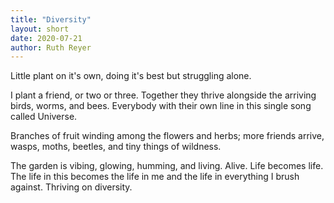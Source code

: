 ```yaml
---
title: "Diversity"
layout: short
date: 2020-07-21
author: Ruth Reyer
---
```


Little plant on it's own, doing it's best but struggling alone. 

I plant a friend, or two or three. Together they thrive alongside the arriving birds, worms, and bees. Everybody with their own line in this single song called Universe. 

Branches of fruit winding among the flowers and herbs; more friends arrive, wasps, moths, beetles, and tiny things of wildness. 

The garden is vibing, glowing, humming, and living. Alive. Life becomes life. The life in this becomes the life in me and the life in everything I brush against. Thriving on diversity.